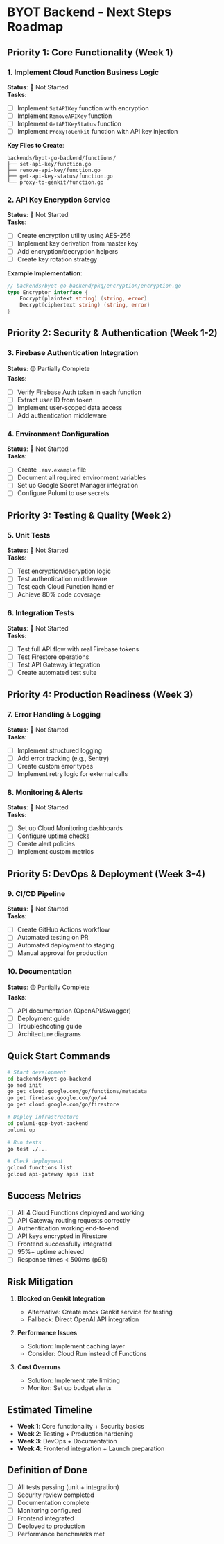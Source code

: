 # BYOT Backend - Next Steps Roadmap

## Priority 1: Core Functionality (Week 1)

### 1. Implement Cloud Function Business Logic
**Status**: 🔴 Not Started  
**Tasks**:
- [ ] Implement `SetAPIKey` function with encryption
- [ ] Implement `RemoveAPIKey` function
- [ ] Implement `GetAPIKeyStatus` function
- [ ] Implement `ProxyToGenkit` function with API key injection

**Key Files to Create**:
```
backends/byot-go-backend/functions/
├── set-api-key/function.go
├── remove-api-key/function.go
├── get-api-key-status/function.go
└── proxy-to-genkit/function.go
```

### 2. API Key Encryption Service
**Status**: 🔴 Not Started  
**Tasks**:
- [ ] Create encryption utility using AES-256
- [ ] Implement key derivation from master key
- [ ] Add encryption/decryption helpers
- [ ] Create key rotation strategy

**Example Implementation**:
```go
// backends/byot-go-backend/pkg/encryption/encryption.go
type Encryptor interface {
    Encrypt(plaintext string) (string, error)
    Decrypt(ciphertext string) (string, error)
}
```

## Priority 2: Security & Authentication (Week 1-2)

### 3. Firebase Authentication Integration
**Status**: 🟡 Partially Complete  
**Tasks**:
- [ ] Verify Firebase Auth token in each function
- [ ] Extract user ID from token
- [ ] Implement user-scoped data access
- [ ] Add authentication middleware

### 4. Environment Configuration
**Status**: 🔴 Not Started  
**Tasks**:
- [ ] Create `.env.example` file
- [ ] Document all required environment variables
- [ ] Set up Google Secret Manager integration
- [ ] Configure Pulumi to use secrets

## Priority 3: Testing & Quality (Week 2)

### 5. Unit Tests
**Status**: 🔴 Not Started  
**Tasks**:
- [ ] Test encryption/decryption logic
- [ ] Test authentication middleware
- [ ] Test each Cloud Function handler
- [ ] Achieve 80% code coverage

### 6. Integration Tests
**Status**: 🔴 Not Started  
**Tasks**:
- [ ] Test full API flow with real Firebase tokens
- [ ] Test Firestore operations
- [ ] Test API Gateway integration
- [ ] Create automated test suite

## Priority 4: Production Readiness (Week 3)

### 7. Error Handling & Logging
**Status**: 🔴 Not Started  
**Tasks**:
- [ ] Implement structured logging
- [ ] Add error tracking (e.g., Sentry)
- [ ] Create custom error types
- [ ] Implement retry logic for external calls

### 8. Monitoring & Alerts
**Status**: 🔴 Not Started  
**Tasks**:
- [ ] Set up Cloud Monitoring dashboards
- [ ] Configure uptime checks
- [ ] Create alert policies
- [ ] Implement custom metrics

## Priority 5: DevOps & Deployment (Week 3-4)

### 9. CI/CD Pipeline
**Status**: 🔴 Not Started  
**Tasks**:
- [ ] Create GitHub Actions workflow
- [ ] Automated testing on PR
- [ ] Automated deployment to staging
- [ ] Manual approval for production

### 10. Documentation
**Status**: 🟡 Partially Complete  
**Tasks**:
- [ ] API documentation (OpenAPI/Swagger)
- [ ] Deployment guide
- [ ] Troubleshooting guide
- [ ] Architecture diagrams

## Quick Start Commands

```bash
# Start development
cd backends/byot-go-backend
go mod init
go get cloud.google.com/go/functions/metadata
go get firebase.google.com/go/v4
go get cloud.google.com/go/firestore

# Deploy infrastructure
cd pulumi-gcp-byot-backend
pulumi up

# Run tests
go test ./...

# Check deployment
gcloud functions list
gcloud api-gateway apis list
```

## Success Metrics

- [ ] All 4 Cloud Functions deployed and working
- [ ] API Gateway routing requests correctly
- [ ] Authentication working end-to-end
- [ ] API keys encrypted in Firestore
- [ ] Frontend successfully integrated
- [ ] 95%+ uptime achieved
- [ ] Response times < 500ms (p95)

## Risk Mitigation

1. **Blocked on Genkit Integration**
   - Alternative: Create mock Genkit service for testing
   - Fallback: Direct OpenAI API integration

2. **Performance Issues**
   - Solution: Implement caching layer
   - Consider: Cloud Run instead of Functions

3. **Cost Overruns**
   - Solution: Implement rate limiting
   - Monitor: Set up budget alerts

## Estimated Timeline

- **Week 1**: Core functionality + Security basics
- **Week 2**: Testing + Production hardening
- **Week 3**: DevOps + Documentation
- **Week 4**: Frontend integration + Launch preparation

## Definition of Done

- [ ] All tests passing (unit + integration)
- [ ] Security review completed
- [ ] Documentation complete
- [ ] Monitoring configured
- [ ] Frontend integrated
- [ ] Deployed to production
- [ ] Performance benchmarks met 